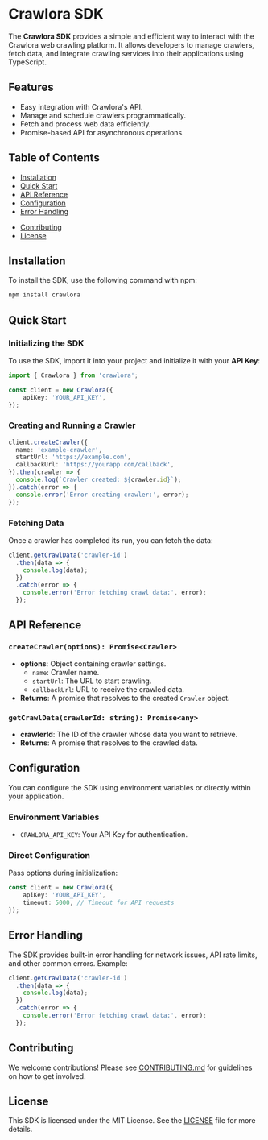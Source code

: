 # Crawlora SDK

The **Crawlora SDK** provides a simple and efficient way to interact with the Crawlora web crawling platform. It allows developers to manage crawlers, fetch data, and integrate crawling services into their applications using TypeScript.

## Features

- Easy integration with Crawlora's API.
- Manage and schedule crawlers programmatically.
- Fetch and process web data efficiently.
- Promise-based API for asynchronous operations.

## Table of Contents

- [Installation](#installation)
- [Quick Start](#quick-start)
- [API Reference](#api-reference)
- [Configuration](#configuration)
- [Error Handling](#error-handling)
<!-- - [Examples](#examples) -->
- [Contributing](#contributing)
- [License](#license)

## Installation

To install the SDK, use the following command with npm:

```bash
npm install crawlora
```

## Quick Start

### Initializing the SDK

To use the SDK, import it into your project and initialize it with your **API Key**:

```typescript
import { Crawlora } from 'crawlora';

const client = new Crawlora({
    apiKey: 'YOUR_API_KEY',
});
```

### Creating and Running a Crawler

```typescript
client.createCrawler({
  name: 'example-crawler',
  startUrl: 'https://example.com',
  callbackUrl: 'https://yourapp.com/callback',
}).then(crawler => {
  console.log(`Crawler created: ${crawler.id}`);
}).catch(error => {
  console.error('Error creating crawler:', error);
});
```

### Fetching Data

Once a crawler has completed its run, you can fetch the data:

```typescript
client.getCrawlData('crawler-id')
  .then(data => {
    console.log(data);
  })
  .catch(error => {
    console.error('Error fetching crawl data:', error);
  });
```

## API Reference

### `createCrawler(options): Promise<Crawler>`

- **options**: Object containing crawler settings.
  - `name`: Crawler name.
  - `startUrl`: The URL to start crawling.
  - `callbackUrl`: URL to receive the crawled data.
- **Returns**: A promise that resolves to the created `Crawler` object.

### `getCrawlData(crawlerId: string): Promise<any>`

- **crawlerId**: The ID of the crawler whose data you want to retrieve.
- **Returns**: A promise that resolves to the crawled data.

## Configuration

You can configure the SDK using environment variables or directly within your application.

### Environment Variables

- `CRAWLORA_API_KEY`: Your API Key for authentication.

### Direct Configuration

Pass options during initialization:

```typescript
const client = new Crawlora({
    apiKey: 'YOUR_API_KEY',
    timeout: 5000, // Timeout for API requests
});
```

## Error Handling

The SDK provides built-in error handling for network issues, API rate limits, and other common errors. Example:

```typescript
client.getCrawlData('crawler-id')
  .then(data => {
    console.log(data);
  })
  .catch(error => {
    console.error('Error fetching crawl data:', error);
  });
```

<!-- ## Examples

See the [examples](examples) directory for more detailed usage and integration examples. -->

## Contributing

We welcome contributions! Please see [CONTRIBUTING.md](CONTRIBUTING.md) for guidelines on how to get involved.

## License

This SDK is licensed under the MIT License. See the [LICENSE](LICENSE) file for more details.

<!-- Security scan triggered at 2025-09-01 23:08:11 -->

<!-- Security scan triggered at 2025-09-01 23:11:37 -->

<!-- Security scan triggered at 2025-09-02 00:08:59 -->

<!-- Security scan triggered at 2025-09-02 01:45:56 -->

<!-- Security scan triggered at 2025-09-02 01:58:39 -->